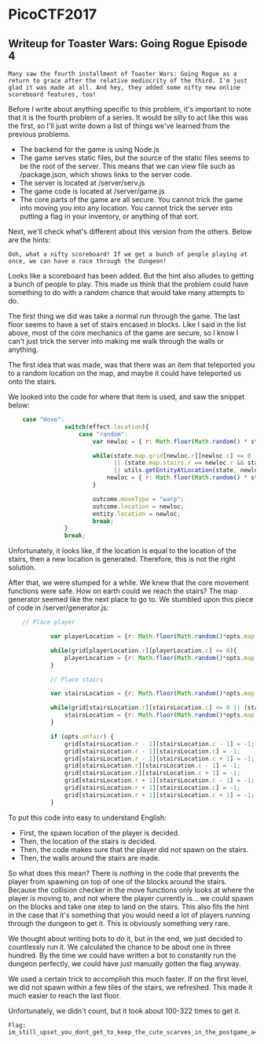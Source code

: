# PicoCTF2017  
## Writeup for Toaster Wars: Going Rogue Episode 4  

    Many saw the fourth installment of Toaster Wars: Going Rogue as a return to grace after the relative mediocrity of the third. I'm just glad it was made at all. And hey, they added some nifty new online scoreboard features, too!

Before I write about anything specific to this problem, it's important to note that it is the fourth problem of a series. It would be silly to act like this was the first, so I'll just write down a list of things we've learned from the previous problems.  

* The backend for the game is using Node.js
* The game serves static files, but the source of the static files seems to be the root of the server. This means that we can view file such as /package.json, which shows links to the server code.
* The server is located at /server/serv.js
* The game code is located at /server/game.js
* The core parts of the game are all secure. You cannot trick the game into moving you into any location. You cannot trick the server into putting a flag in your inventory, or anything of that sort.  

Next, we'll check what's different about this version from the others. Below are the hints:  

    Ooh, what a nifty scoreboard! If we get a bunch of people playing at once, we can have a race through the dungeon!
    
Looks like a scoreboard has been added. But the hint also alludes to getting a bunch of people to play. This made us think that the problem could have something to do with a random chance that would take many attempts to do.  

The first thing we did was take a normal run through the game. The last floor seems to have a set of stairs encased in blocks. Like I said in the list above, most of the core mechanics of the game are secure, so I know I can't just trick the server into making me walk through the walls or anything.  

The first idea that was made, was that there was an item that teleported you to a random location on the map, and maybe it could have teleported us onto the stairs.  

We looked into the code for where that item is used, and saw the snippet below:  

```JavaScript
    case "move":
                switch(effect.location){
                    case "random":
                        var newloc = { r: Math.floor(Math.random() * state.map.height), c: Math.floor(Math.random() * state.map.width) };

                        while(state.map.grid[newloc.r][newloc.c] <= 0
                              || (state.map.stairs.r == newloc.r && state.map.stairs.c == newloc.c)
                              || utils.getEntityAtLocation(state, newloc.r, newloc.c) != null){
                            newloc = { r: Math.floor(Math.random() * state.map.height), c: Math.floor(Math.random() * state.map.width) };
                        }

                        outcome.moveType = "warp";
                        outcome.location = newloc;
                        entity.location = newloc;
                        break;
                }
                break;
```
        
Unfortunately, it looks like, if the location is equal to the location of the stairs, then a new location is generated. Therefore, this is not the right solution.  

After that, we were stumped for a while. We knew that the core movement functions were safe. How on earth could we reach the stairs? The map generator seemed like the next place to go to. We stumbled upon this piece of code in /server/generator.js:  

```JavaScript
    // Place player

            var playerLocation = {r: Math.floor(Math.random()*opts.map.height), c: Math.floor(Math.random()*opts.map.width)};

            while(grid[playerLocation.r][playerLocation.c] <= 0){
                playerLocation = {r: Math.floor(Math.random()*opts.map.height), c: Math.floor(Math.random()*opts.map.width)};
            }

            // Place stairs

            var stairsLocation = {r: Math.floor(Math.random()*opts.map.height), c: Math.floor(Math.random()*opts.map.width)};

            while(grid[stairsLocation.r][stairsLocation.c] <= 0 || (stairsLocation.r == playerLocation.r && stairsLocation.c == playerLocation.c)){
                stairsLocation = {r: Math.floor(Math.random()*opts.map.height), c: Math.floor(Math.random()*opts.map.width)};
            }

            if (opts.unfair) {
                grid[stairsLocation.r - 1][stairsLocation.c - 1] = -1;
                grid[stairsLocation.r - 1][stairsLocation.c] = -1;
                grid[stairsLocation.r - 1][stairsLocation.c + 1] = -1;
                grid[stairsLocation.r][stairsLocation.c - 1] = -1;
                grid[stairsLocation.r][stairsLocation.c + 1] = -1;
                grid[stairsLocation.r + 1][stairsLocation.c - 1] = -1;
                grid[stairsLocation.r + 1][stairsLocation.c] = -1;
                grid[stairsLocation.r + 1][stairsLocation.c + 1] = -1;
            }
```

To put this code into easy to understand English:  

* First, the spawn location of the player is decided.
* Then, the location of the stairs is decided.
* Then, the code makes sure that the player did not spawn on the stairs.
* Then, the walls around the stairs are made.

So what does this mean? There is *nothing* in the code that prevents the player from spawning on top of one of the blocks around the stairs. Because the collision checker in the move functions only looks at where the player is moving to, and not where the player currently is... we could spawn on the blocks and take one step to land on the stairs. This also fits the hint in the case that it's something that you would need a lot of players running through the dungeon to get it. This is obviously something very rare.  

We thought about writing bots to do it, but in the end, we just decided to countlessly run it. We calculated the chance to be about one in three hundred. By the time we could have written a bot to constantly run the dungeon perfectly, we could have just manually gotten the flag anyway.  

We used a certain trick to accomplish this much faster. If on the first level, we did not spawn within a few tiles of the stairs, we refreshed. This made it much easier to reach the last floor.  

Unfortunately, we didn't count, but it took about 100-322 times to get it.

```
Flag: im_still_upset_you_dont_get_to_keep_the_cute_scarves_in_the_postgame_a44703668b068b3fa9a7a83a8f466ace
```
